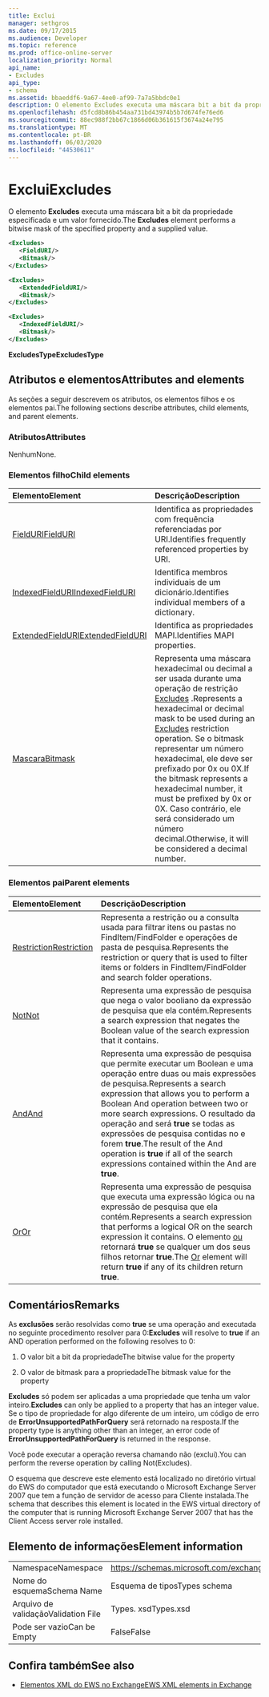 ```yaml
---
title: Exclui
manager: sethgros
ms.date: 09/17/2015
ms.audience: Developer
ms.topic: reference
ms.prod: office-online-server
localization_priority: Normal
api_name:
- Excludes
api_type:
- schema
ms.assetid: bbaeddf6-9a67-4ee0-af99-7a7a5bbdc0e1
description: O elemento Excludes executa uma máscara bit a bit da propriedade especificada e um valor fornecido.
ms.openlocfilehash: d5fcd8b86b454aa731bd43974b5b7d674fe76ed6
ms.sourcegitcommit: 88ec988f2bb67c1866d06b361615f3674a24e795
ms.translationtype: MT
ms.contentlocale: pt-BR
ms.lasthandoff: 06/03/2020
ms.locfileid: "44530611"
---
```

# <a name="excludes"></a><span data-ttu-id="50415-103">Exclui</span><span class="sxs-lookup"><span data-stu-id="50415-103">Excludes</span></span>

<span data-ttu-id="50415-104">O elemento **Excludes** executa uma máscara bit a bit da propriedade especificada e um valor fornecido.</span><span class="sxs-lookup"><span data-stu-id="50415-104">The **Excludes** element performs a bitwise mask of the specified property and a supplied value.</span></span> 
  
```xml
<Excludes>
   <FieldURI/>
   <Bitmask/>
</Excludes>
```

```xml
<Excludes>
   <ExtendedFieldURI/> 
   <Bitmask/>
</Excludes>
```

```xml
<Excludes>
   <IndexedFieldURI/> 
   <Bitmask/>
</Excludes>
```

<span data-ttu-id="50415-105">**ExcludesType**</span><span class="sxs-lookup"><span data-stu-id="50415-105">**ExcludesType**</span></span>

## <a name="attributes-and-elements"></a><span data-ttu-id="50415-106">Atributos e elementos</span><span class="sxs-lookup"><span data-stu-id="50415-106">Attributes and elements</span></span>

<span data-ttu-id="50415-107">As seções a seguir descrevem os atributos, os elementos filhos e os elementos pai.</span><span class="sxs-lookup"><span data-stu-id="50415-107">The following sections describe attributes, child elements, and parent elements.</span></span>
  
### <a name="attributes"></a><span data-ttu-id="50415-108">Atributos</span><span class="sxs-lookup"><span data-stu-id="50415-108">Attributes</span></span>

<span data-ttu-id="50415-109">Nenhum</span><span class="sxs-lookup"><span data-stu-id="50415-109">None.</span></span>
  
### <a name="child-elements"></a><span data-ttu-id="50415-110">Elementos filho</span><span class="sxs-lookup"><span data-stu-id="50415-110">Child elements</span></span>

|<span data-ttu-id="50415-111">**Elemento**</span><span class="sxs-lookup"><span data-stu-id="50415-111">**Element**</span></span>|<span data-ttu-id="50415-112">**Descrição**</span><span class="sxs-lookup"><span data-stu-id="50415-112">**Description**</span></span>|
|:-----|:-----|
|[<span data-ttu-id="50415-113">FieldURI</span><span class="sxs-lookup"><span data-stu-id="50415-113">FieldURI</span></span>](fielduri.md) <br/> |<span data-ttu-id="50415-114">Identifica as propriedades com frequência referenciadas por URI.</span><span class="sxs-lookup"><span data-stu-id="50415-114">Identifies frequently referenced properties by URI.</span></span>  <br/> |
|[<span data-ttu-id="50415-115">IndexedFieldURI</span><span class="sxs-lookup"><span data-stu-id="50415-115">IndexedFieldURI</span></span>](indexedfielduri.md) <br/> |<span data-ttu-id="50415-116">Identifica membros individuais de um dicionário.</span><span class="sxs-lookup"><span data-stu-id="50415-116">Identifies individual members of a dictionary.</span></span>  <br/> |
|[<span data-ttu-id="50415-117">ExtendedFieldURI</span><span class="sxs-lookup"><span data-stu-id="50415-117">ExtendedFieldURI</span></span>](extendedfielduri.md) <br/> |<span data-ttu-id="50415-118">Identifica as propriedades MAPI.</span><span class="sxs-lookup"><span data-stu-id="50415-118">Identifies MAPI properties.</span></span>  <br/> |
|[<span data-ttu-id="50415-119">Mascara</span><span class="sxs-lookup"><span data-stu-id="50415-119">Bitmask</span></span>](bitmask.md) <br/> |<span data-ttu-id="50415-120">Representa uma máscara hexadecimal ou decimal a ser usada durante uma operação de restrição [Excludes](excludes.md) .</span><span class="sxs-lookup"><span data-stu-id="50415-120">Represents a hexadecimal or decimal mask to be used during an [Excludes](excludes.md) restriction operation.</span></span> <span data-ttu-id="50415-121">Se o bitmask representar um número hexadecimal, ele deve ser prefixado por 0x ou 0X.</span><span class="sxs-lookup"><span data-stu-id="50415-121">If the bitmask represents a hexadecimal number, it must be prefixed by 0x or 0X.</span></span> <span data-ttu-id="50415-122">Caso contrário, ele será considerado um número decimal.</span><span class="sxs-lookup"><span data-stu-id="50415-122">Otherwise, it will be considered a decimal number.</span></span>  <br/> |
   
### <a name="parent-elements"></a><span data-ttu-id="50415-123">Elementos pai</span><span class="sxs-lookup"><span data-stu-id="50415-123">Parent elements</span></span>

|<span data-ttu-id="50415-124">**Elemento**</span><span class="sxs-lookup"><span data-stu-id="50415-124">**Element**</span></span>|<span data-ttu-id="50415-125">**Descrição**</span><span class="sxs-lookup"><span data-stu-id="50415-125">**Description**</span></span>|
|:-----|:-----|
|[<span data-ttu-id="50415-126">Restriction</span><span class="sxs-lookup"><span data-stu-id="50415-126">Restriction</span></span>](restriction.md) <br/> |<span data-ttu-id="50415-127">Representa a restrição ou a consulta usada para filtrar itens ou pastas no FindItem/FindFolder e operações de pasta de pesquisa.</span><span class="sxs-lookup"><span data-stu-id="50415-127">Represents the restriction or query that is used to filter items or folders in FindItem/FindFolder and search folder operations.</span></span>  <br/> |
|[<span data-ttu-id="50415-128">Not</span><span class="sxs-lookup"><span data-stu-id="50415-128">Not</span></span>](not.md) <br/> |<span data-ttu-id="50415-129">Representa uma expressão de pesquisa que nega o valor booliano da expressão de pesquisa que ela contém.</span><span class="sxs-lookup"><span data-stu-id="50415-129">Represents a search expression that negates the Boolean value of the search expression that it contains.</span></span>  <br/> |
|[<span data-ttu-id="50415-130">And</span><span class="sxs-lookup"><span data-stu-id="50415-130">And</span></span>](and.md) <br/> |<span data-ttu-id="50415-131">Representa uma expressão de pesquisa que permite executar um Boolean e uma operação entre duas ou mais expressões de pesquisa.</span><span class="sxs-lookup"><span data-stu-id="50415-131">Represents a search expression that allows you to perform a Boolean And operation between two or more search expressions.</span></span> <span data-ttu-id="50415-132">O resultado da operação and será **true** se todas as expressões de pesquisa contidas no e forem **true**.</span><span class="sxs-lookup"><span data-stu-id="50415-132">The result of the And operation is **true** if all of the search expressions contained within the And are **true**.</span></span>  <br/> |
|[<span data-ttu-id="50415-133">Or</span><span class="sxs-lookup"><span data-stu-id="50415-133">Or</span></span>](or.md) <br/> |<span data-ttu-id="50415-134">Representa uma expressão de pesquisa que executa uma expressão lógica ou na expressão de pesquisa que ela contém.</span><span class="sxs-lookup"><span data-stu-id="50415-134">Represents a search expression that performs a logical OR on the search expression it contains.</span></span> <span data-ttu-id="50415-135">O elemento [ou](or.md) retornará **true** se qualquer um dos seus filhos retornar **true**.</span><span class="sxs-lookup"><span data-stu-id="50415-135">The [Or](or.md) element will return **true** if any of its children return **true**.</span></span>  <br/> |
   
## <a name="remarks"></a><span data-ttu-id="50415-136">Comentários</span><span class="sxs-lookup"><span data-stu-id="50415-136">Remarks</span></span>

<span data-ttu-id="50415-137">As **exclusões** serão resolvidas como **true** se uma operação and executada no seguinte procedimento resolver para 0:</span><span class="sxs-lookup"><span data-stu-id="50415-137">**Excludes** will resolve to **true** if an AND operation performed on the following resolves to 0:</span></span> 
  
1. <span data-ttu-id="50415-138">O valor bit a bit da propriedade</span><span class="sxs-lookup"><span data-stu-id="50415-138">The bitwise value for the property</span></span>
    
2. <span data-ttu-id="50415-139">O valor de bitmask para a propriedade</span><span class="sxs-lookup"><span data-stu-id="50415-139">The bitmask value for the property</span></span>
    
<span data-ttu-id="50415-140">**Excludes** só podem ser aplicadas a uma propriedade que tenha um valor inteiro.</span><span class="sxs-lookup"><span data-stu-id="50415-140">**Excludes** can only be applied to a property that has an integer value.</span></span> <span data-ttu-id="50415-141">Se o tipo de propriedade for algo diferente de um inteiro, um código de erro de **ErrorUnsupportedPathForQuery** será retornado na resposta.</span><span class="sxs-lookup"><span data-stu-id="50415-141">If the property type is anything other than an integer, an error code of **ErrorUnsupportedPathForQuery** is returned in the response.</span></span> 
  
<span data-ttu-id="50415-142">Você pode executar a operação reversa chamando não (exclui).</span><span class="sxs-lookup"><span data-stu-id="50415-142">You can perform the reverse operation by calling Not(Excludes).</span></span>
  
<span data-ttu-id="50415-143">O esquema que descreve este elemento está localizado no diretório virtual do EWS do computador que está executando o Microsoft Exchange Server 2007 que tem a função de servidor de acesso para Cliente instalada.</span><span class="sxs-lookup"><span data-stu-id="50415-143">The schema that describes this element is located in the EWS virtual directory of the computer that is running Microsoft Exchange Server 2007 that has the Client Access server role installed.</span></span>
  
## <a name="element-information"></a><span data-ttu-id="50415-144">Elemento de informações</span><span class="sxs-lookup"><span data-stu-id="50415-144">Element information</span></span>

|||
|:-----|:-----|
|<span data-ttu-id="50415-145">Namespace</span><span class="sxs-lookup"><span data-stu-id="50415-145">Namespace</span></span>  <br/> |https://schemas.microsoft.com/exchange/services/2006/types  <br/> |
|<span data-ttu-id="50415-146">Nome do esquema</span><span class="sxs-lookup"><span data-stu-id="50415-146">Schema Name</span></span>  <br/> |<span data-ttu-id="50415-147">Esquema de tipos</span><span class="sxs-lookup"><span data-stu-id="50415-147">Types schema</span></span>  <br/> |
|<span data-ttu-id="50415-148">Arquivo de validação</span><span class="sxs-lookup"><span data-stu-id="50415-148">Validation File</span></span>  <br/> |<span data-ttu-id="50415-149">Types. xsd</span><span class="sxs-lookup"><span data-stu-id="50415-149">Types.xsd</span></span>  <br/> |
|<span data-ttu-id="50415-150">Pode ser vazio</span><span class="sxs-lookup"><span data-stu-id="50415-150">Can be Empty</span></span>  <br/> |<span data-ttu-id="50415-151">False</span><span class="sxs-lookup"><span data-stu-id="50415-151">False</span></span>  <br/> |
   
## <a name="see-also"></a><span data-ttu-id="50415-152">Confira também</span><span class="sxs-lookup"><span data-stu-id="50415-152">See also</span></span>

- [<span data-ttu-id="50415-153">Elementos XML do EWS no Exchange</span><span class="sxs-lookup"><span data-stu-id="50415-153">EWS XML elements in Exchange</span></span>](ews-xml-elements-in-exchange.md)

